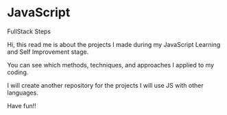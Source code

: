 # JavaScript
FullStack Steps 

Hi, this read me is about the projects I made during my JavaScript Learning and Self Improvement stage.

You can see which methods, techniques, and approaches I applied to my coding. 

I will create another repository for the projects I will use JS with other languages. 

Have fun!!
